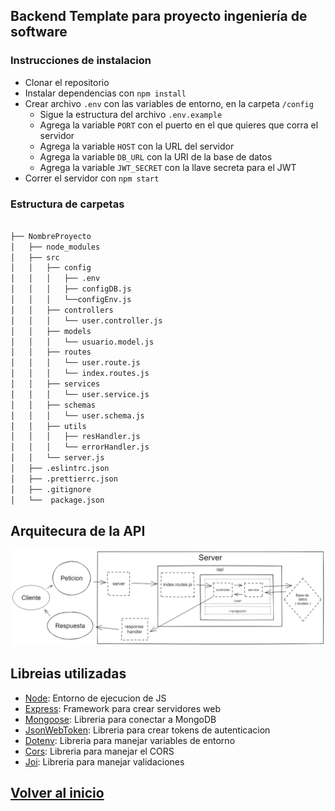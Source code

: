 ## Backend Template para proyecto ingeniería de software

### Instrucciones de instalacion

- Clonar el repositorio
- Instalar dependencias con `npm install`
- Crear archivo `.env` con las variables de entorno, en la carpeta `/config`
    - Sigue la estructura del archivo `.env.example`
    - Agrega la variable `PORT` con el puerto en el que quieres que corra el servidor
    - Agrega la variable `HOST` con la URL del servidor
    - Agrega la variable `DB_URL` con la URI de la base de datos
    - Agrega la variable `JWT_SECRET` con la llave secreta para el JWT
- Correr el servidor con `npm start`

### Estructura de carpetas

```bash

├── NombreProyecto
│   ├── node_modules
│   ├── src
│   │   ├── config
│   │   │   ├── .env
│   │   │   ├── configDB.js
│   │   │   └──configEnv.js
│   │   ├── controllers
│   │   │   └── user.controller.js
│   │   ├── models
│   │   │   └── usuario.model.js
│   │   ├── routes
│   │   │   └── user.route.js
│   │   │   └── index.routes.js
│   │   ├── services
│   │   │   └── user.service.js
│   │   ├── schemas
│   │   │   └── user.schema.js    
│   │   ├── utils
│   │   │   ├── resHandler.js
│   │   │   └── errorHandler.js
│   │   └── server.js
│   ├── .eslintrc.json
│   ├── .prettierrc.json
│   ├── .gitignore
│   └──  package.json
```

## Arquitecura de la API

![img.png](ArquitecturaApi.png)

## Libreias utilizadas

- [Node](https://nodejs.org/es/): Entorno de ejecucion de JS
- [Express](https://expressjs.com/es/): Framework para crear servidores web
- [Mongoose](https://mongoosejs.com/): Libreria para conectar a MongoDB
- [JsonWebToken](https://www.npmjs.com/package/jsonwebtoken): Libreria para crear tokens de autenticacion
- [Dotenv](https://www.npmjs.com/package/dotenv): Libreria para manejar variables de entorno
- [Cors](https://www.npmjs.com/package/cors): Libreria para manejar el CORS
- [Joi](https://www.npmjs.com/package/joi): Libreria para manejar validaciones


## [Volver al inicio](../README.md)
